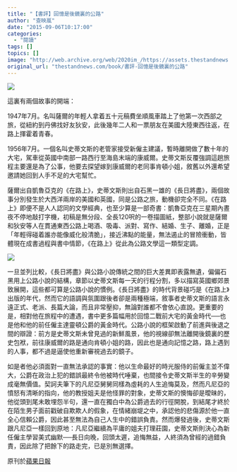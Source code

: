 ```yaml
---
title: "【書評】回憶是後鏡裏的公路"
author: "查映嵐"
date: "2015-09-06T10:17:00"
categories:
  - "閱讀"
tags: []
topics: []
image: "http://web.archive.org/web/2020im_/https://assets.thestandnews.com/media/photos/on20the20road_0uUuK.jpg"
original_url: "thestandnews.com/book/書評-回憶是後鏡裏的公路"
---
```

![](http://web.archive.org/web/2020im_/https://assets.thestandnews.com/media/photos/on20the20road_0uUuK.jpg)

這裏有兩個故事的開端：

1947年7月。名叫薩爾的年輕人拿着五十元稿費坐順風車踏上了他第一次西部之旅，從紐約到丹佛找好友狄安，此後幾年二人和一票朋友在美國大陸東西往返，在路上揮霍着青春。

1956年7月。一個名叫史蒂文斯的老管家接受新僱主建議，暫時離開做了數十年的大宅，駕車從英國中南部一路西行至海島末端的康威爾。史蒂文斯反覆強調這趟旅程主要還是為了公事，他要去探望嫁到康威爾的老同事肯頓小姐，敘舊以外還希望邀請她回到人手不足的大宅幫忙。

薩爾出自凱魯亞克的《在路上》，史蒂文斯則出自石黑一雄的《長日將盡》，兩個故事分別發生於大西洋兩岸的美國和英國，同是公路之旅，動機卻完全不同。《在路上》即便不是人人認同的文學經典，也至少算是一部奇書：凱魯亞克在三星期內晝夜不停地敲打字機，初稿是無分段、全長120呎的一卷描圖紙，整部小說就是薩爾和狄安等人在貫通東西公路上喝酒、吸毒、派對、寫作、結婚、生子、離婚，正是「年輕得碰着誰亦能像威化般清脆」，接近沸點的能量，無法遏止的冒險衝動，皆體現在成書過程與書中情節，《在路上》從此為公路文學這一類型定調。

![](http://web.archive.org/web/2020im_/https://assets.thestandnews.com/media/photos/remains20of20the20day_kPIaV.jpg)

一旦並列比較，《長日將盡》與公路小說傳統之間的巨大差異即表露無遺，偏偏石黑用上公路小說的結構，章節以史蒂文斯每一天的行程分割，多以描寫英國鄉郊景致展開，這些都可算是公路小說的慣例。《長日將盡》的時代背景碰巧是《在路上》出版的年代，然而它的語調與氛圍跟後者卻是兩種極端，敘事者史蒂文斯的語言永遠正式、老派、長篇大論，而且非常壓抑，無論對誰都不會依心直說。更重要的是，相對他在旅程中的遭遇，書中更多篇幅用於回憶二戰前大宅的黃金時代──也是他和他的前任僱主達靈頓公爵的黃金時代。公路小說的框架啟動了前進與後退之間的辯證：前方是史蒂文斯未曾見過的新鮮風景，他的視線卻無法離開後鏡裏的歷史包袱，前往康威爾的路是通向肯頓小姐的路，因此也是通向記憶之路，路上遇到的人事，都不過是逼使他重新審視過去的鏡子。

如是者他必須面對一直無法承認的事實：他以生命最好的時光服侍的前僱主並不偉大，公爵在政治上犯的錯誤最終令他被時代唾棄，也間接令史蒂文斯半生的辛勞變成毫無價值。契訶夫筆下的凡尼亞舅舅同樣為虛耗的人生追悔莫及，然而凡尼亞的憤怒有清晰的指向，他的教授姐夫是他怪罪的對象，史蒂文斯的懊悔卻是曖昧的，他從頭到尾未敢埋怨半句，還一直在獨白中為公爵過去的行徑開脫，到結尾才終於在陌生男子面前戳破自欺欺人的假象，在情緒崩堤之中，承認他的悲傷源於他一直全心信賴公爵，因此甚至無法為自己人生中的錯誤負責。然而爆發過後，史蒂文斯跟凡尼亞一樣回到原地：凡尼亞繼續為平庸的姐夫打理莊園，史蒂文斯則決心為新任僱主學習美式幽默──長日向晚，回頭太遲，追悔無益，人終須為曾經的過錯負責，因此除了把餘下的路走完，已是別無選擇。

原刊於[蘋果日報](http://web.archive.org/web/20210710113020/http://hk.apple.nextmedia.com/financeestate/art/20150906/19284081)